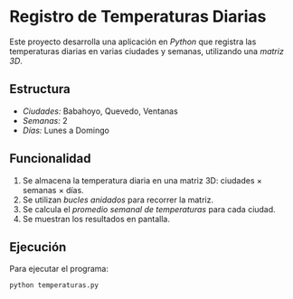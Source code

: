 # Registro de Temperaturas Diarias

Este proyecto desarrolla una aplicación en *Python* que registra las temperaturas diarias en varias ciudades y semanas, utilizando una *matriz 3D*.

## Estructura
- *Ciudades:* Babahoyo, Quevedo, Ventanas  
- *Semanas:* 2  
- *Días:* Lunes a Domingo  

## Funcionalidad
1. Se almacena la temperatura diaria en una matriz 3D: ciudades × semanas × días.
2. Se utilizan *bucles anidados* para recorrer la matriz.
3. Se calcula el *promedio semanal de temperaturas* para cada ciudad.
4. Se muestran los resultados en pantalla.

## Ejecución
Para ejecutar el programa:

```bash
python temperaturas.py 